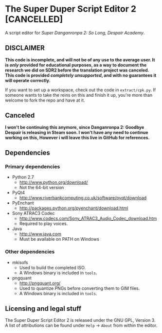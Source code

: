 # The Super Duper Script Editor 2 [CANCELLED]

A script editor for _Super Danganronpa 2: So Long, Despair Academy_.

## DISCLAIMER

**This code is incomplete, and will not be of any use to the average user. It is _only_ provided for educational purposes, as a way to document the research we did on SDR2 before the translation project was canceled. This code is provided _completely unsupported_, and with no guarantees it will operate correctly.**

If you want to set up a workspace, check out the code in `extract/cpk.py`. If someone wants to take the reins on this and finish it up, you're more than welcome to fork the repo and have at it.

## Canceled
**I won't be continuing this anymore, since Danganronpa 2: Goodbye Despair is releasing in Steam soon. I won't have any need to continue working on this, However i will leave this live in GitHub for references.**

## Dependencies

### Primary dependencies

* Python 2.7
    * <http://www.python.org/download/>
    * Not the 64-bit version
* PyQt4
    * <http://www.riverbankcomputing.co.uk/software/pyqt/download>
* PyEnchant
    * <http://packages.python.org/pyenchant/download.html>
* Sony ATRAC3 Codec
    * <http://www.codecs.com/Sony_ATRAC3_Audio_Codec_download.htm>
    * Required to play voices.
* Java
    * <http://www.java.com>
    * Must be available on PATH on Windows

### Other dependencies

* mkisofs
    * Used to build the completed ISO.
    * A Windows binary is included in `tools`.
* pngquant
    * <http://pngquant.org/>
    * Used to quantize PNGs before converting them to GIM files.
    * A Windows binary is included in `tools`.

## Licensing and legal stuff

The Super Duper Script Editor 2 is released under the GNU GPL, Version 3. A list of attributions can be found under `Help` -> `About` from within the editor.
